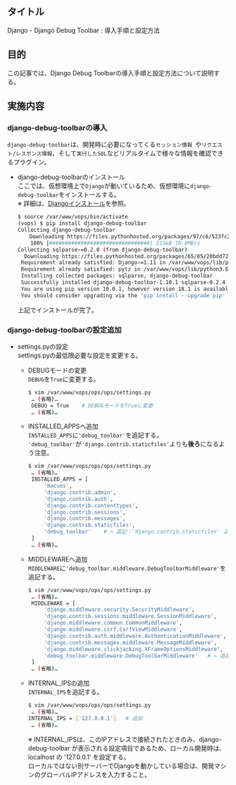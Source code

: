 ## タイトル
Django - Django Debug Toolbar : 導入手順と設定方法

## 目的
この記事では、Django Debug Toolbarの導入手順と設定方法について説明する。

## 実施内容
### django-debug-toolbarの導入
`django-debug-toolbar`は、開発時に必要になってくる`セッション情報 `や`リクエスト/レスポンス情報`、そして`実行したSQL`などリアルタイムで様々な情報を確認できるプラグイン。<br>
- django-debug-toolbarのインストール<br>
ここでは、仮想環境上で`Django`が動いているため、仮想環境に`django-debug-toolbar`をインストールする。<br>
※ 詳細は、[Djangoインストール](https://sigma-se.com/detail/3/#:~:text=V%0APython%203.6.4-,Django%E3%82%A4%E3%83%B3%E3%82%B9%E3%83%88%E3%83%BC%E3%83%AB,-venv%E3%81%A7%E4%BB%AE%E6%83%B3)を参照。
  ```bash
  $ source /var/www/vops/bin/activate
  (vops) $ pip install django-debug-toolbar
  Collecting django-debug-toolbar
  　  Downloading https://files.pythonhosted.org/packages/97/c6/523fc2ca98119d21c709bbc47217b1d5fd17c6f9449ef32490889363d97d/django_debug_toolbar-1.10.1-py2.py3-none-any.whl (207kB)
      100% |################################| 215kB 10.0MB/s
  Collecting sqlparse>=0.2.0 (from django-debug-toolbar)
    Downloading https://files.pythonhosted.org/packages/65/85/20bdd72f4537cf2c4d5d005368d502b2f464ede22982e724a82c86268eda/sqlparse-0.2.4-py2.py3-none-any.whl
   Requirement already satisfied: Django>=1.11 in /var/www/vops/lib/python3.6/site-packages (from django-debug-toolbar) (2.0.2)
   Requirement already satisfied: pytz in /var/www/vops/lib/python3.6/site-packages (from Django>=1.11->django-debug-toolbar) (2018.3)
   Installing collected packages: sqlparse, django-debug-toolbar
   Successfully installed django-debug-toolbar-1.10.1 sqlparse-0.2.4
   You are using pip version 10.0.1, however version 18.1 is available.
   You should consider upgrading via the 'pip install --upgrade pip' command.
  ```
  上記でインストールが完了。<br>

### django-debug-toolbarの設定追加
- settings.pyの設定<br>
settings.pyの最低限必要な設定を変更する。<br>
  - DEBUGモードの変更<br>
  `DEBUG`を`True`に変更する。
    ```bash
    $ vim /var/www/vops/ops/ops/settings.py
     … (省略)…
     DEBUG = True    # DEBUGモードをTrueに変更
     … (省略)…
    ```

  - INSTALLED_APPSへ追加<br>
  `INSTALLED_APPS`に`'debug_toolbar'`を追記する。
  `'debug_toolbar'`が`'django.contrib.staticfiles'`よりも**後ろ**になるよう注意。
    ```bash
    $ vim /var/www/vops/ops/ops/settings.py
     … (省略)…
     INSTALLED_APPS = [
         'macuos',
         'django.contrib.admin',
         'django.contrib.auth',
         'django.contrib.contenttypes',
         'django.contrib.sessions',
         'django.contrib.messages',
         'django.contrib.staticfiles',
         'debug_toolbar'    # ← 追記：'django.contrib.staticfiles' よりも後ろに設定
     ]
     … (省略)…
    ```

  - MIDDLEWAREへ追加<br>
  `MIDDLEWARE`に`'debug_toolbar.middleware.DebugToolbarMiddleware'`を追記する。
    ```bash
    $ vim /var/www/vops/ops/ops/settings.py
     … (省略)…
     MIDDLEWARE = [
         'django.middleware.security.SecurityMiddleware',
         'django.contrib.sessions.middleware.SessionMiddleware',
         'django.middleware.common.CommonMiddleware',
         'django.middleware.csrf.CsrfViewMiddleware',
         'django.contrib.auth.middleware.AuthenticationMiddleware',
         'django.contrib.messages.middleware.MessageMiddleware',
         'django.middleware.clickjacking.XFrameOptionsMiddleware',
         'debug_toolbar.middleware.DebugToolbarMiddleware'   # ← 追記
     ]
     … (省略)…
    ```

  - INTERNAL_IPSの追加<br>
  `INTERNAL_IPS`を追記する。<br>
    ```bash
    $ vim /var/www/vops/ops/ops/settings.py
     … (省略)…
    INTERNAL_IPS = ['127.0.0.1']   # 追加
     … (省略)…
    ```
    ※ INTERNAL_IPSは、このIPアドレスで接続されたときのみ、django-debug-toolbar が表示される設定項目であるため、ローカル開発時は、localhost の '127.0.0.1' を設定する。<br>
    ローカルではない別サーバーでDjangoを動かしている場合は、開発マシンのグローバルIPアドレスを入力すること。
